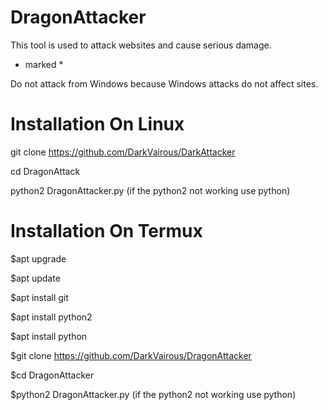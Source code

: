 # DragonAttacker
This tool is used to attack websites and cause serious damage.

* marked *

Do not attack from Windows because Windows attacks do not affect sites.

# Installation On Linux
git clone https://github.com/DarkVairous/DarkAttacker

cd DragonAttack

python2 DragonAttacker.py (if the python2 not working use python)

# Installation On Termux
$apt upgrade

$apt update

$apt install git

$apt install python2

$apt install python

$git clone https://github.com/DarkVairous/DragonAttacker

$cd DragonAttacker

$python2 DragonAttacker.py (if the python2 not working use python)
